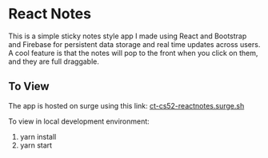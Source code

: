 # React Notes
 
This is a simple sticky notes style app I made using React and Bootstrap and Firebase for persistent data storage and real time updates across users. A cool feature is that the notes will pop to the front when you click on them, and they are full draggable. 

## To View
The app is hosted on surge using this link: [ct-cs52-reactnotes.surge.sh](ct-cs52-reactnotes.surge.sh)

To view in local development environment:
1. yarn install
2. yarn start

